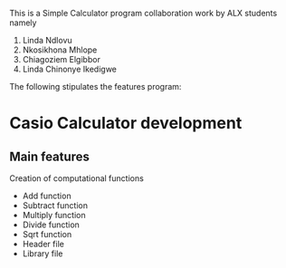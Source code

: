 This is a  Simple Calculator program collaboration work by ALX students namely 
1. Linda Ndlovu
2. Nkosikhona Mhlope
3. Chiagoziem Elgibbor
4. Linda Chinonye Ikedigwe

The following stipulates the features program:

# Casio Calculator development
## Main features
Creation of computational functions
* Add function
* Subtract function
* Multiply function
* Divide function
* Sqrt function
* Header file
* Library file
